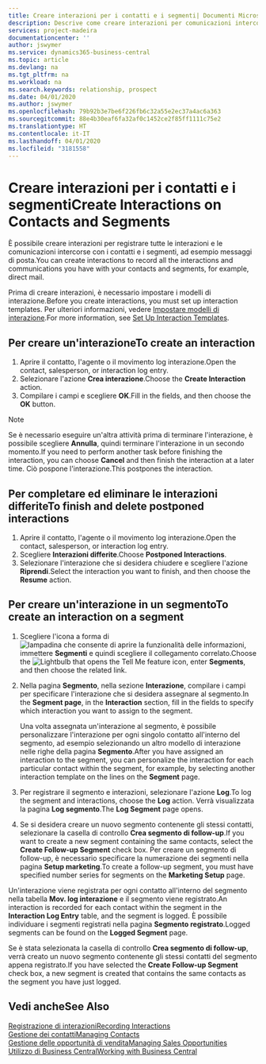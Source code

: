 ```yaml
---
title: Creare interazioni per i contatti e i segmenti| Documenti Microsoft
description: Descrive come creare interazioni per comunicazioni intercorse con i contatti e i segmenti in Business Central, ad esempio messaggi di posta diretta.
services: project-madeira
documentationcenter: ''
author: jswymer
ms.service: dynamics365-business-central
ms.topic: article
ms.devlang: na
ms.tgt_pltfrm: na
ms.workload: na
ms.search.keywords: relationship, prospect
ms.date: 04/01/2020
ms.author: jswymer
ms.openlocfilehash: 79b92b3e7be6f226fb6c32a55e2ec37a4ac6a363
ms.sourcegitcommit: 88e4b30eaf6fa32af0c1452ce2f85ff1111c75e2
ms.translationtype: HT
ms.contentlocale: it-IT
ms.lasthandoff: 04/01/2020
ms.locfileid: "3181558"
---
```

# <a name="create-interactions-on-contacts-and-segments"></a><span data-ttu-id="83ce9-103">Creare interazioni per i contatti e i segmenti</span><span class="sxs-lookup"><span data-stu-id="83ce9-103">Create Interactions on Contacts and Segments</span></span>
<span data-ttu-id="83ce9-104">È possibile creare interazioni per registrare tutte le interazioni e le comunicazioni intercorse con i contatti e i segmenti, ad esempio messaggi di posta.</span><span class="sxs-lookup"><span data-stu-id="83ce9-104">You can create interactions to record all the interactions and communications you have with your contacts and segments, for example, direct mail.</span></span>

<span data-ttu-id="83ce9-105">Prima di creare interazioni, è necessario impostare i modelli di interazione.</span><span class="sxs-lookup"><span data-stu-id="83ce9-105">Before you create interactions, you must set up interaction templates.</span></span> <span data-ttu-id="83ce9-106">Per ulteriori informazioni, vedere [Impostare modelli di interazione](marketing-interactions.md).</span><span class="sxs-lookup"><span data-stu-id="83ce9-106">For more information, see  [Set Up Interaction Templates](marketing-interactions.md).</span></span>

## <a name="to-create-an-interaction"></a><span data-ttu-id="83ce9-107">Per creare un'interazione</span><span class="sxs-lookup"><span data-stu-id="83ce9-107">To create an interaction</span></span>
1. <span data-ttu-id="83ce9-108">Aprire il contatto, l'agente o il movimento log interazione.</span><span class="sxs-lookup"><span data-stu-id="83ce9-108">Open the contact, salesperson, or interaction log entry.</span></span>
2. <span data-ttu-id="83ce9-109">Selezionare l'azione **Crea interazione**.</span><span class="sxs-lookup"><span data-stu-id="83ce9-109">Choose the **Create Interaction** action.</span></span>
3. <span data-ttu-id="83ce9-110">Compilare i campi e scegliere **OK**.</span><span class="sxs-lookup"><span data-stu-id="83ce9-110">Fill in the fields, and then choose the **OK** button.</span></span>

> [!NOTE]  
>   <span data-ttu-id="83ce9-111">Se è necessario eseguire un'altra attività prima di terminare l'interazione, è possibile scegliere **Annulla**, quindi terminare l'interazione in un secondo momento.</span><span class="sxs-lookup"><span data-stu-id="83ce9-111">If you need to perform another task before finishing the interaction, you can choose **Cancel** and then finish the interaction at a later time.</span></span> <span data-ttu-id="83ce9-112">Ciò pospone l'interazione.</span><span class="sxs-lookup"><span data-stu-id="83ce9-112">This postpones the interaction.</span></span>

## <a name="to-finish-and-delete-postponed-interactions"></a><span data-ttu-id="83ce9-113">Per completare ed eliminare le interazioni differite</span><span class="sxs-lookup"><span data-stu-id="83ce9-113">To finish and delete postponed interactions</span></span>
1. <span data-ttu-id="83ce9-114">Aprire il contatto, l'agente o il movimento log interazione.</span><span class="sxs-lookup"><span data-stu-id="83ce9-114">Open the contact, salesperson, or interaction log entry.</span></span>
2. <span data-ttu-id="83ce9-115">Scegliere **Interazioni differite**.</span><span class="sxs-lookup"><span data-stu-id="83ce9-115">Choose **Postponed Interactions**.</span></span>
3. <span data-ttu-id="83ce9-116">Selezionare l'interazione che si desidera chiudere e scegliere l'azione **Riprendi**.</span><span class="sxs-lookup"><span data-stu-id="83ce9-116">Select the interaction you want to finish, and then choose the **Resume** action.</span></span>

## <a name="to-create-an-interaction-on-a-segment"></a><span data-ttu-id="83ce9-117">Per creare un'interazione in un segmento</span><span class="sxs-lookup"><span data-stu-id="83ce9-117">To create an interaction on a segment</span></span>
1. <span data-ttu-id="83ce9-118">Scegliere l'icona a forma di ![lampadina che consente di aprire la funzionalità delle informazioni](media/ui-search/search_small.png "Informazioni sull'operazione che si desidera eseguire"), immettere **Segmenti** e quindi scegliere il collegamento correlato.</span><span class="sxs-lookup"><span data-stu-id="83ce9-118">Choose the ![Lightbulb that opens the Tell Me feature](media/ui-search/search_small.png "Tell me what you want to do") icon, enter **Segments**, and then choose the related link.</span></span>
2. <span data-ttu-id="83ce9-119">Nella pagina **Segmento**, nella sezione **Interazione**, compilare i campi per specificare l'interazione che si desidera assegnare al segmento.</span><span class="sxs-lookup"><span data-stu-id="83ce9-119">In the **Segment page**, in the **Interaction** section, fill in the fields to specify which interaction you want to assign to the segment.</span></span>

    <span data-ttu-id="83ce9-120">Una volta assegnata un'interazione al segmento, è possibile personalizzare l'interazione per ogni singolo contatto all'interno del segmento, ad esempio selezionando un altro modello di interazione nelle righe della pagina **Segmento**.</span><span class="sxs-lookup"><span data-stu-id="83ce9-120">After you have assigned an interaction to the segment, you can personalize the interaction for each particular contact within the segment, for example, by selecting another interaction template on the lines on the **Segment** page.</span></span>  
3. <span data-ttu-id="83ce9-121">Per registrare il segmento e interazioni, selezionare l'azione **Log**.</span><span class="sxs-lookup"><span data-stu-id="83ce9-121">To log the segment and interactions, choose the **Log** action.</span></span> <span data-ttu-id="83ce9-122">Verrà visualizzata la pagina **Log segmento**.</span><span class="sxs-lookup"><span data-stu-id="83ce9-122">The **Log Segment** page opens.</span></span>
4. <span data-ttu-id="83ce9-123">Se si desidera creare un nuovo segmento contenente gli stessi contatti, selezionare la casella di controllo **Crea segmento di follow-up**.</span><span class="sxs-lookup"><span data-stu-id="83ce9-123">If you want to create a new segment containing the same contacts, select the **Create Follow-up Segment** check box.</span></span> <span data-ttu-id="83ce9-124">Per creare un segmento di follow-up, è necessario specificare la numerazione dei segmenti nella pagina **Setup marketing**.</span><span class="sxs-lookup"><span data-stu-id="83ce9-124">To create a follow-up segment, you must have specified number series for segments on the **Marketing Setup** page.</span></span>

<span data-ttu-id="83ce9-125">Un'interazione viene registrata per ogni contatto all'interno del segmento nella tabella **Mov. log interazione** e il segmento viene registrato.</span><span class="sxs-lookup"><span data-stu-id="83ce9-125">An interaction is recorded for each contact within the segment in the **Interaction Log Entry** table, and the segment is logged.</span></span> <span data-ttu-id="83ce9-126">È possibile individuare i segmenti registrati nella pagina **Segmento registrato**.</span><span class="sxs-lookup"><span data-stu-id="83ce9-126">Logged segments can be found on the **Logged Segment** page.</span></span>

<span data-ttu-id="83ce9-127">Se è stata selezionata la casella di controllo **Crea segmento di follow-up**, verrà creato un nuovo segmento contenente gli stessi contatti del segmento appena registrato.</span><span class="sxs-lookup"><span data-stu-id="83ce9-127">If you have selected the **Create Follow-up Segment** check box, a new segment is created that contains the same contacts as the segment you have just logged.</span></span>

## <a name="see-also"></a><span data-ttu-id="83ce9-128">Vedi anche</span><span class="sxs-lookup"><span data-stu-id="83ce9-128">See Also</span></span>
[<span data-ttu-id="83ce9-129">Registrazione di interazioni</span><span class="sxs-lookup"><span data-stu-id="83ce9-129">Recording Interactions</span></span>](marketing-interactions.md)  
[<span data-ttu-id="83ce9-130">Gestione dei contatti</span><span class="sxs-lookup"><span data-stu-id="83ce9-130">Managing Contacts</span></span>](marketing-contacts.md)  
[<span data-ttu-id="83ce9-131">Gestione delle opportunità di vendita</span><span class="sxs-lookup"><span data-stu-id="83ce9-131">Managing Sales Opportunities</span></span>](marketing-manage-sales-opportunities.md)  
[<span data-ttu-id="83ce9-132">Utilizzo di Business Central</span><span class="sxs-lookup"><span data-stu-id="83ce9-132">Working with Business Central</span></span>](ui-work-product.md)
